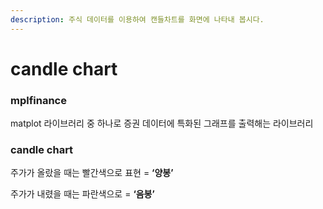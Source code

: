 ```yaml
---
description: 주식 데이터를 이용하여 캔들차트를 화면에 나타내 봅시다.
---
```


# candle chart

### mplfinance

matplot 라이브러리 중 하나로 증권 데이터에 특화된 그래프를 출력해는 라이브러리

### candle chart

주가가 올랐을 때는 빨간색으로 표현 = **‘양봉’**

주가가 내렸을 때는 파란색으로 = **‘음봉’**

